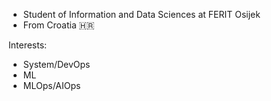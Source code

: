 - Student of Information and Data Sciences at FERIT Osijek
- From Croatia 🇭🇷

Interests:
- System/DevOps
- ML
- MLOps/AIOps
